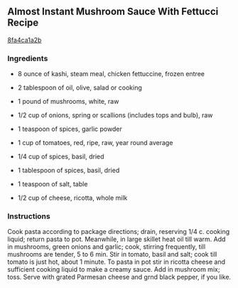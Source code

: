 ## Almost Instant Mushroom Sauce With Fettucci Recipe

[8fa4ca1a2b](http://cookeatshare.com/recipes/almost-instant-mushroom-sauce-with-fettucci-64177)

### Ingredients

 - 8 ounce of kashi, steam meal, chicken fettuccine, frozen entree

 - 2 tablespoon of oil, olive, salad or cooking

 - 1 pound of mushrooms, white, raw

 - 1/2 cup of onions, spring or scallions (includes tops and bulb), raw

 - 1 teaspoon of spices, garlic powder

 - 1 cup of tomatoes, red, ripe, raw, year round average

 - 1/4 cup of spices, basil, dried

 - 1 tablespoon of spices, basil, dried

 - 1 teaspoon of salt, table

 - 1/2 cup of cheese, ricotta, whole milk

### Instructions

Cook pasta according to package directions; drain, reserving 1/4 c. cooking liquid; return pasta to pot. Meanwhile, in large skillet heat oil till warm. Add in mushrooms, green onions and garlic; cook, stirring frequently, till mushrooms are tender, 5 to 6 min. Stir in tomato, basil and salt; cook till tomato is just hot, about 1 minute. To pasta in pot stir in ricotta cheese and sufficient cooking liquid to make a creamy sauce. Add in mushroom mix; toss. Serve with grated Parmesan cheese and grnd black pepper, if you like.